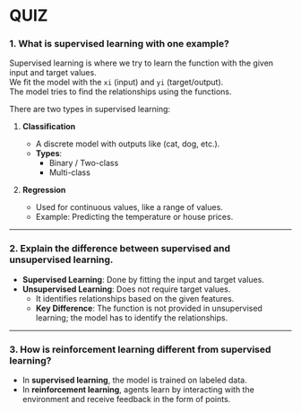 # QUIZ

### 1. What is supervised learning with one example?
Supervised learning is where we try to learn the function with the given input and target values.  
We fit the model with the `xi` (input) and `yi` (target/output).  
The model tries to find the relationships using the functions.

There are two types in supervised learning:  
1. **Classification**  
   - A discrete model with outputs like (cat, dog, etc.).  
   - **Types**:
     - Binary / Two-class
     - Multi-class  

2. **Regression**  
   - Used for continuous values, like a range of values.  
   - Example: Predicting the temperature or house prices.

---

### 2. Explain the difference between supervised and unsupervised learning.
- **Supervised Learning**: Done by fitting the input and target values.  
- **Unsupervised Learning**: Does not require target values.  
  - It identifies relationships based on the given features.  
  - **Key Difference**: The function is not provided in unsupervised learning; the model has to identify the relationships.

---

### 3. How is reinforcement learning different from supervised learning?
- In **supervised learning**, the model is trained on labeled data.  
- In **reinforcement learning**, agents learn by interacting with the environment and receive feedback in the form of points.